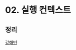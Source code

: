 # 02. 실행 컨텍스트

## 정리

[강해빈](https://velog.io/@kanghaeven/JS-%EC%8B%A4%ED%96%89-%EC%BB%A8%ED%85%8D%EC%8A%A4%ED%8A%B8)
